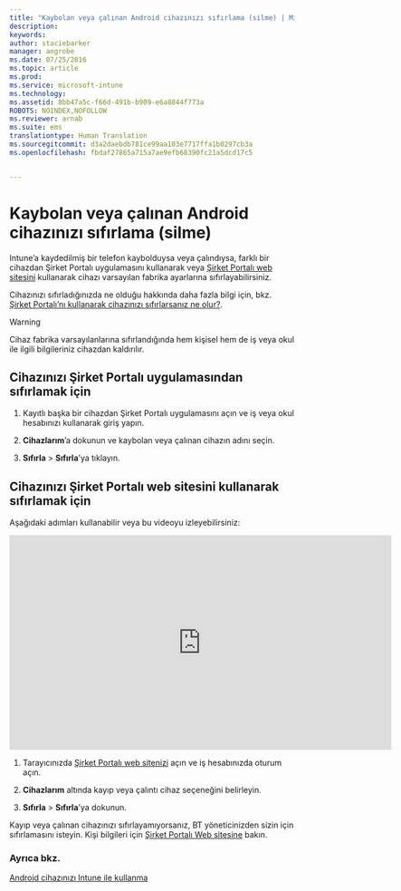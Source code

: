 ```yaml
---
title: "Kaybolan veya çalınan Android cihazınızı sıfırlama (silme) | Microsoft Intune"
description: 
keywords: 
author: staciebarker
manager: angrobe
ms.date: 07/25/2016
ms.topic: article
ms.prod: 
ms.service: microsoft-intune
ms.technology: 
ms.assetid: 8bb47a5c-f66d-491b-b909-e6a8844f773a
ROBOTS: NOINDEX,NOFOLLOW
ms.reviewer: arnab
ms.suite: ems
translationtype: Human Translation
ms.sourcegitcommit: d3a2daebdb781ce99aa103e7717ffa1b0297cb3a
ms.openlocfilehash: fbdaf27865a715a7ae9efb68390fc21a5dcd17c5


---
```



# Kaybolan veya çalınan Android cihazınızı sıfırlama (silme)

Intune’a kaydedilmiş bir telefon kaybolduysa veya çalındıysa, farklı bir cihazdan Şirket Portalı uygulamasını kullanarak veya [Şirket Portalı web sitesini](http://portal.manage.microsoft.com) kullanarak cihazı varsayılan fabrika ayarlarına sıfırlayabilirsiniz.

Cihazınızı sıfırladığınızda ne olduğu hakkında daha fazla bilgi için, bkz. [Şirket Portalı’nı kullanarak cihazınızı sıfırlarsanız ne olur?](what-happens-if-you-reset-your-device-using-the-company-portal-android.md).

> [!WARNING]
> Cihaz fabrika varsayılanlarına sıfırlandığında hem kişisel hem de iş veya okul ile ilgili bilgileriniz cihazdan kaldırılır.

## Cihazınızı Şirket Portalı uygulamasından sıfırlamak için

1.  Kayıtlı başka bir cihazdan Şirket Portalı uygulamasını açın ve iş veya okul hesabınızı kullanarak giriş yapın.

2.  **Cihazlarım**’a dokunun ve kaybolan veya çalınan cihazın adını seçin.

3.  **Sıfırla** &gt; **Sıfırla**’ya tıklayın.

## Cihazınızı Şirket Portalı web sitesini kullanarak sıfırlamak için

Aşağıdaki adımları kullanabilir veya bu videoyu izleyebilirsiniz:

<iframe width="675" height="379" src="https://www.youtube.com/embed/6e73o7f8gxE" frameborder="0" allowfullscreen></iframe>

1.  Tarayıcınızda [Şirket Portalı web sitenizi](http://portal.manage.microsoft.com) açın ve iş hesabınızda oturum açın.

2.  **Cihazlarım** altında kayıp veya çalıntı cihaz seçeneğini belirleyin.

3.  **Sıfırla** &gt; **Sıfırla**’ya dokunun.

Kayıp veya çalınan cihazınızı sıfırlayamıyorsanız, BT yöneticinizden sizin için sıfırlamasını isteyin. Kişi bilgileri için [Şirket Portalı Web sitesine](http://portal.manage.microsoft.com) bakın.

### Ayrıca bkz.
[Android cihazınızı Intune ile kullanma](using-your-android-device-with-intune.md)



<!--HONumber=Aug16_HO4-->


